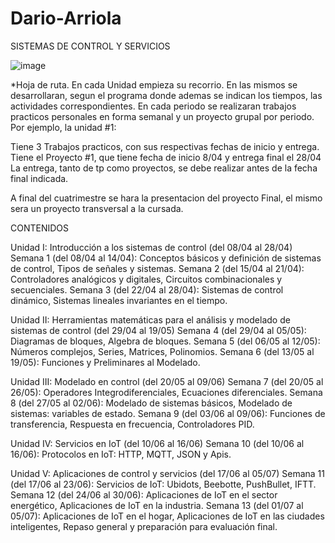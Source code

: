 # Dario-Arriola

SISTEMAS DE CONTROL Y SERVICIOS

![image](https://github.com/ISPC-TST-CyS-2024/Dario-Arriola/assets/97257347/1507440f-1e04-4d02-b481-948fea094e7e)

*Hoja de ruta. 
En cada Unidad empieza su recorrio.  En las mismos se desarrollaran, segun el programa donde ademas se indican los tiempos, las actividades correspondientes. En cada periodo se realizaran trabajos practicos personales en forma semanal y un proyecto grupal por periodo. Por ejemplo, la unidad #1: 

Tiene 3 Trabajos practicos, con sus respectivas fechas de inicio y entrega. 
Tiene el Proyecto #1, que tiene fecha de inicio 8/04 y entrega final el 28/04
La entrega, tanto de tp como proyectos, se debe realizar antes de la fecha final indicada.  

A final del cuatrimestre se hara la presentacion del proyecto Final, el mismo sera un proyecto transversal a la cursada. 

CONTENIDOS

Unidad I: Introducción a los sistemas de control (del 08/04 al 28/04)
Semana 1 (del 08/04 al 14/04): Conceptos básicos y definición de sistemas de control, Tipos de señales y sistemas.
Semana 2 (del 15/04 al 21/04): Controladores analógicos y digitales, Circuitos combinacionales y secuenciales.
Semana 3 (del 22/04 al 28/04): Sistemas de control dinámico, Sistemas lineales invariantes en el tiempo.
 
Unidad II: Herramientas matemáticas para el análisis y modelado de sistemas de control (del 29/04 al 19/05)
Semana 4 (del 29/04 al 05/05): Diagramas de bloques, Algebra de bloques.
Semana 5 (del 06/05 al 12/05): Números complejos, Series, Matrices, Polinomios.
Semana 6 (del 13/05 al 19/05): Funciones y Preliminares al Modelado.
 
Unidad III: Modelado en control (del 20/05 al 09/06)
Semana 7 (del 20/05 al 26/05): Operadores Integrodiferenciales, Ecuaciones diferenciales.
Semana 8 (del 27/05 al 02/06): Modelado de sistemas básicos, Modelado de sistemas: variables de estado.
Semana 9 (del 03/06 al 09/06): Funciones de transferencia, Respuesta en frecuencia, Controladores PID.
  
Unidad IV: Servicios en IoT (del 10/06 al 16/06)
 Semana 10 (del 10/06 al 16/06): Protocolos en IoT: HTTP, MQTT, JSON y Apis.
 
Unidad V: Aplicaciones de control y servicios (del 17/06 al 05/07)
 Semana 11 (del 17/06 al 23/06): Servicios de IoT: Ubidots, Beebotte, PushBullet, IFTT.
Semana 12 (del 24/06 al 30/06): Aplicaciones de IoT en el sector energético, Aplicaciones de IoT en la industria.
Semana 13 (del 01/07 al 05/07): Aplicaciones de IoT en el hogar, Aplicaciones de IoT en las ciudades inteligentes, Repaso general y preparación para evaluación final.

